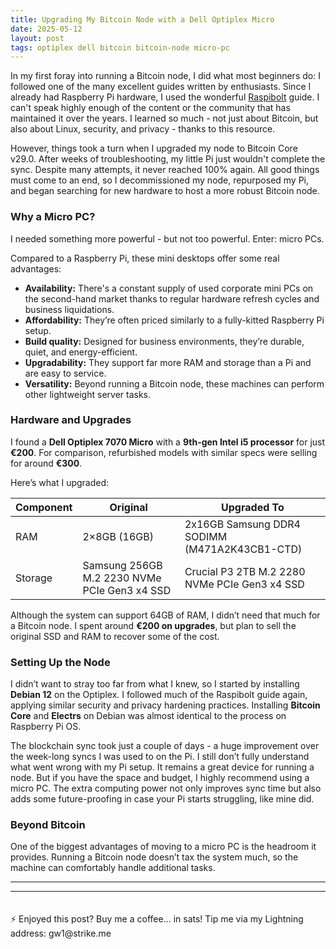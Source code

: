 ```yaml
---
title: Upgrading My Bitcoin Node with a Dell Optiplex Micro
date: 2025-05-12
layout: post
tags: optiplex dell bitcoin bitcoin-node micro-pc
---
```


In my first foray into running a Bitcoin node, I did what most beginners do: I followed one of the many excellent guides written by enthusiasts. Since I already had Raspberry Pi hardware, I used the wonderful [Raspibolt](https://raspibolt.org) guide. I can't speak highly enough of the content or the community that has maintained it over the years. I learned so much - not just about Bitcoin, but also about Linux, security, and privacy - thanks to this resource. <!--more-->

However, things took a turn when I upgraded my node to Bitcoin Core v29.0. After weeks of troubleshooting, my little Pi just wouldn't complete the sync. Despite many attempts, it never reached 100% again. All good things must come to an end, so I decommissioned my node, repurposed my Pi, and began searching for new hardware to host a more robust Bitcoin node.

### Why a Micro PC?

I needed something more powerful - but not too powerful. Enter: micro PCs.

Compared to a Raspberry Pi, these mini desktops offer some real advantages:

- **Availability:** There's a constant supply of used corporate mini PCs on the second-hand market thanks to regular hardware refresh cycles and business liquidations.
- **Affordability:** They’re often priced similarly to a fully-kitted Raspberry Pi setup.
- **Build quality:** Designed for business environments, they’re durable, quiet, and energy-efficient.
- **Upgradability:** They support far more RAM and storage than a Pi and are easy to service.
- **Versatility:** Beyond running a Bitcoin node, these machines can perform other lightweight server tasks.

### Hardware and Upgrades

I found a **Dell Optiplex 7070 Micro** with a **9th-gen Intel i5 processor** for just **€200**. For comparison, refurbished models with similar specs were selling for around **€300**.

Here’s what I upgraded:

| Component      | Original        | Upgraded To       |
|----------------|------------------|-------------------|
| RAM            | 2×8GB (16GB)     | 2x16GB Samsung DDR4 SODIMM (M471A2K43CB1-CTD)         |
| Storage        | Samsung 256GB M.2 2230 NVMe PCIe Gen3 x4 SSD        | Crucial P3 2TB M.2 2280 NVMe PCIe Gen3 x4 SSD         |

Although the system can support 64GB of RAM, I didn’t need that much for a Bitcoin node. I spent around **€200 on upgrades**, but plan to sell the original SSD and RAM to recover some of the cost.

### Setting Up the Node

I didn’t want to stray too far from what I knew, so I started by installing **Debian 12** on the Optiplex. I followed much of the Raspibolt guide again, applying similar security and privacy hardening practices. Installing **Bitcoin Core** and **Electrs** on Debian was almost identical to the process on Raspberry Pi OS.

The blockchain sync took just a couple of days - a huge improvement over the week-long syncs I was used to on the Pi. I still don’t fully understand what went wrong with my Pi setup. It remains a great device for running a node. But if you have the space and budget, I highly recommend using a micro PC. The extra computing power not only improves sync time but also adds some future-proofing in case your Pi starts struggling, like mine did.

### Beyond Bitcoin

One of the biggest advantages of moving to a micro PC is the headroom it provides. Running a Bitcoin node doesn’t tax the system much, so the machine can comfortably handle additional tasks.

---

<hr>
<p style="padding-top: 20px;">⚡️ Enjoyed this post? Buy me a coffee… in sats! Tip me via my Lightning address: gw1@strike.me</p>